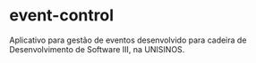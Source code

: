# event-control
Aplicativo para gestão de eventos desenvolvido para cadeira de Desenvolvimento de Software III, na UNISINOS.
